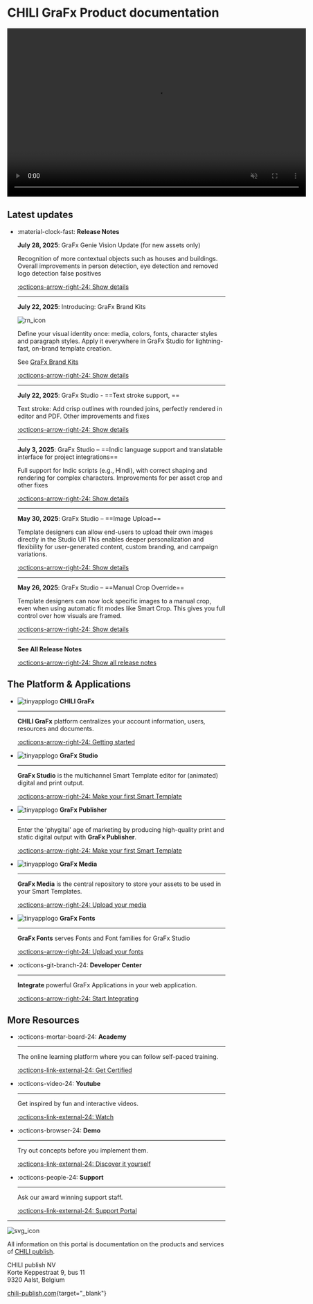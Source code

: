 # CHILI GraFx Product documentation

<video width="690" height="388" autoplay="true" loop="true" muted="true">
  <source src="/assets/CHILI GraFx Animated video 720.mp4" type="video/mp4">
  Your browser does not support the video tag.
</video>

## Latest updates

<div class="grid cards" markdown>

-   :material-clock-fast: **Release Notes**

    **July 28, 2025**: GraFx Genie Vision Update (for new assets only)

    Recognition of more contextual objects such as houses and buildings.
    Overall improvements in person detection, eye detection and removed logo detection false positives
    
    [:octicons-arrow-right-24: Show details](/release-notes/2025/07/28/grafx-genie-vision/)

    ---

    **July 22, 2025**: Introducing: GraFx Brand Kits

    ![rn_icon](/assets/icon-GraFx-Brandkits.svg)

    Define your visual identity once: media, colors, fonts, character styles and paragraph styles. Apply it everywhere in GraFx Studio for lightning-fast, on-brand template creation.  

    See [GraFx Brand Kits](/GraFx-Brand-Kits/)
    
    [:octicons-arrow-right-24: Show details](/release-notes/2025/07/22/introducing-grafx-brand-kits/)

    ---


    **July 22, 2025**: GraFx Studio - ==Text stroke support, ==

    Text stroke: Add crisp outlines with rounded joins, perfectly rendered in editor and PDF.
    Other improvements and fixes
        
    [:octicons-arrow-right-24: Show details](/release-notes/2025/07/22/introducing-grafx-brand-kits/)

    ---

    **July 3, 2025**: GraFx Studio – ==Indic language support and translatable interface for project integrations==

    Full support for Indic scripts (e.g., Hindi), with correct shaping and rendering for complex characters.
    Improvements for per asset crop and other fixes
    
    [:octicons-arrow-right-24: Show details](/release-notes/2025/07/03/-grafx-studio-release-notes/)

    ---

    **May 30, 2025**: GraFx Studio – ==Image Upload==

    Template designers can allow end-users to upload their own images directly in the Studio UI! This enables deeper personalization and flexibility for user-generated content, custom branding, and campaign variations.
    
    [:octicons-arrow-right-24: Show details](/release-notes/2025/05/30/grafx-studio--image-upload/)

    ---

    **May 26, 2025**: GraFx Studio – ==Manual Crop Override==

    Template designers can now lock specific images to a manual crop, even when using automatic fit modes like Smart Crop. This gives you full control over how visuals are framed.
    
    [:octicons-arrow-right-24: Show details](/release-notes/2025/05/23/grafx-studio--about-cropping/)

    ---

    **See All Release Notes**

    [:octicons-arrow-right-24: Show all release notes](/release-notes/)
    
</div>


## The Platform & Applications

<div class="grid cards" markdown>

-   ![tinyapplogo](/assets/CHILI_LOGOS_OK-02.svg) __CHILI GraFx__

    ---

    **CHILI GraFx** platform centralizes your account information, users, resources and documents.

    [:octicons-arrow-right-24: Getting started](/CHILI-GraFx/admin/)

-   ![tinyapplogo](/assets/CHILI_LOGOS_OK-10.svg) __GraFx Studio__

    ---

    **GraFx Studio** is the multichannel Smart Template editor for (animated) digital and print output.

    [:octicons-arrow-right-24: Make your first Smart Template](/GraFx-Studio/guides/hello-world/)

-   ![tinyapplogo](/assets/CHILI_LOGOS_OK-21.svg) __GraFx Publisher__

    ---

    Enter the 'phygital' age of marketing by producing high-quality print and static digital output with **GraFx Publisher**.
    
    [:octicons-arrow-right-24: Make your first Smart Template](/GraFx-Publisher/guides/hello-world/)

-   ![tinyapplogo](/assets/CHILI_LOGOS_OK-12.svg) __GraFx Media__

    ---

    **GraFx Media** is the central repository to store your assets to be used in your Smart Templates.
    
    [:octicons-arrow-right-24: Upload your media](/GraFx-Media/guides/upload-media/)

-   ![tinyapplogo](/assets/CHILI_LOGOS_OK-08.svg) __GraFx Fonts__

    ---

    **GraFx Fonts** serves Fonts and Font families for GraFx Studio
    
    [:octicons-arrow-right-24: Upload your fonts](/GraFx-Fonts/guides/upload-fonts/)

-   :octicons-git-branch-24: __Developer Center__

    ---

    **Integrate** powerful GraFx Applications in your web application.
    
    [:octicons-arrow-right-24: Start Integrating](/GraFx-Developers/)

</div>

## More Resources

<div class="grid cards" markdown>

-   :octicons-mortar-board-24: __Academy__

    ---

    The online learning platform where you can follow self-paced training.

    [:octicons-link-external-24: Get Certified](https://product.chili-publish.academy/)

-   :octicons-video-24: __Youtube__

    ---

    Get inspired by fun and interactive videos.

    [:octicons-link-external-24: Watch](https://www.youtube.com/@chilipublish/featured)

-   :octicons-browser-24: __Demo__

    ---

    Try out concepts before you implement them.

    [:octicons-link-external-24: Discover it yourself](https://www.chili-publish.com/request-a-demo/)

-   :octicons-people-24: __Support__

    ---

    Ask our award winning support staff.

    [:octicons-link-external-24: Support Portal](https://mysupport.chili-publish.com/)

</div>

---

![svg_icon](/assets/CHILI_LOGOS_OK-01.svg)

All information on this portal is documentation on the products and services of [CHILI publish](https://www.chili-publish.com/contact-sales/).

CHILI publish NV<br/>
Korte Keppestraat 9, bus 11<br/>
9320 Aalst, Belgium

[chili-publish.com](https://www.chili-publish.com/){target="_blank"}
